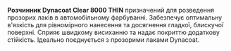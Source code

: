 **Розчинник Dynacoat Clear 8000 THIN** призначений для розведення прозорих лаків в автомобільному фарбуванні. Забезпечує оптимальну в'язкість для рівномірного нанесення та досягнення гладкої, блискучої поверхні. Сприяє швидкому висиханню та надає покриттю додаткову стійкість. Ідеально поєднується з прозорими лаками Dynacoat.
